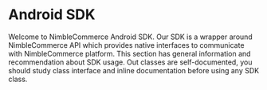 # Android SDK

Welcome to NimbleCommerce Android SDK. Our SDK is a wrapper around NimbleCommerce API which provides native interfaces to communicate with NimbleCommerce platform.
This section has general information and recommendation about SDK usage. Out classes are self-documented, you should study class interface and inline documentation before using any SDK class.